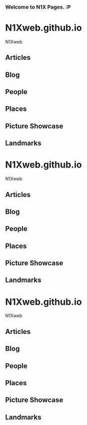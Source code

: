 ### Welcome to N1X Pages. :P
# N1Xweb.github.io
N1Xweb
## Articles
## Blog
## People
## Places
## Picture Showcase
## Landmarks
# N1Xweb.github.io
N1Xweb
## Articles
## Blog
## People
## Places
## Picture Showcase
## Landmarks
# N1Xweb.github.io
N1Xweb
## Articles
## Blog
## People
## Places
## Picture Showcase
## Landmarks
